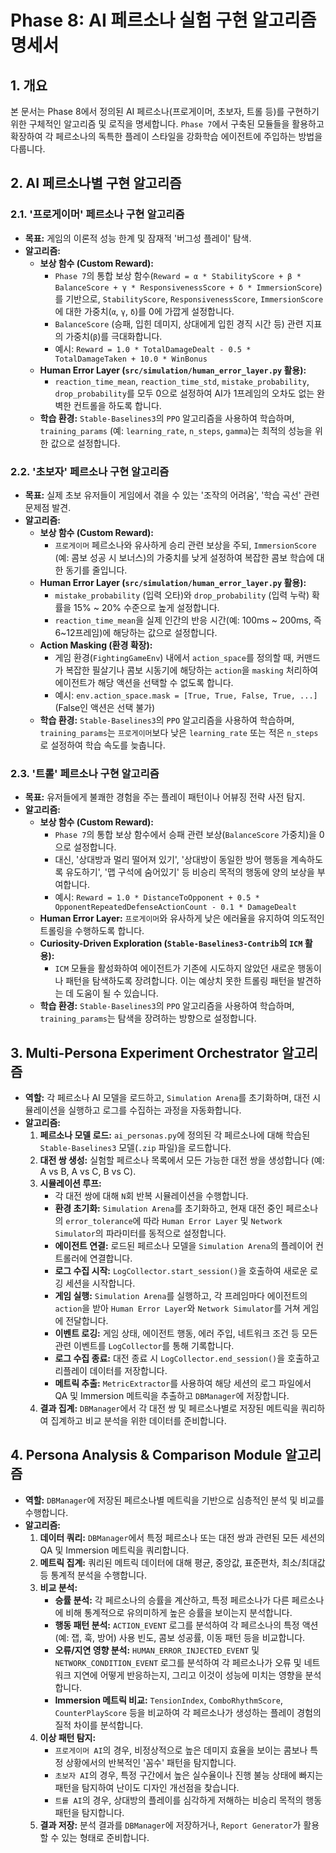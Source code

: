 # Phase 8: AI 페르소나 실험 구현 알고리즘 명세서

## 1. 개요
본 문서는 Phase 8에서 정의된 AI 페르소나(프로게이머, 초보자, 트롤 등)를 구현하기 위한 구체적인 알고리즘 및 로직을 명세합니다. `Phase 7`에서 구축된 모듈들을 활용하고 확장하여 각 페르소나의 독특한 플레이 스타일을 강화학습 에이전트에 주입하는 방법을 다룹니다.

## 2. AI 페르소나별 구현 알고리즘

### 2.1. '프로게이머' 페르소나 구현 알고리즘
*   **목표:** 게임의 이론적 성능 한계 및 잠재적 '버그성 플레이' 탐색.
*   **알고리즘:**
    *   **보상 함수 (Custom Reward):**
        *   `Phase 7`의 통합 보상 함수(`Reward = α * StabilityScore + β * BalanceScore + γ * ResponsivenessScore + δ * ImmersionScore`)를 기반으로, `StabilityScore`, `ResponsivenessScore`, `ImmersionScore`에 대한 가중치(`α`, `γ`, `δ`)를 0에 가깝게 설정합니다.
        *   `BalanceScore` (승패, 입힌 데미지, 상대에게 입힌 경직 시간 등) 관련 지표의 가중치(`β`)를 극대화합니다.
        *   예시: `Reward = 1.0 * TotalDamageDealt - 0.5 * TotalDamageTaken + 10.0 * WinBonus`
    *   **Human Error Layer (`src/simulation/human_error_layer.py` 활용):**
        *   `reaction_time_mean`, `reaction_time_std`, `mistake_probability`, `drop_probability`를 모두 0으로 설정하여 AI가 1프레임의 오차도 없는 완벽한 컨트롤을 하도록 합니다.
    *   **학습 환경:** `Stable-Baselines3`의 `PPO` 알고리즘을 사용하여 학습하며, `training_params` (예: `learning_rate`, `n_steps`, `gamma`)는 최적의 성능을 위한 값으로 설정합니다.

### 2.2. '초보자' 페르소나 구현 알고리즘
*   **목표:** 실제 초보 유저들이 게임에서 겪을 수 있는 '조작의 어려움', '학습 곡선' 관련 문제점 발견.
*   **알고리즘:**
    *   **보상 함수 (Custom Reward):**
        *   `프로게이머` 페르소나와 유사하게 승리 관련 보상을 주되, `ImmersionScore` (예: 콤보 성공 시 보너스)의 가중치를 낮게 설정하여 복잡한 콤보 학습에 대한 동기를 줄입니다.
    *   **Human Error Layer (`src/simulation/human_error_layer.py` 활용):**
        *   `mistake_probability` (입력 오타)와 `drop_probability` (입력 누락) 확률을 15% ~ 20% 수준으로 높게 설정합니다.
        *   `reaction_time_mean`을 실제 인간의 반응 시간(예: 100ms ~ 200ms, 즉 6~12프레임)에 해당하는 값으로 설정합니다.
    *   **Action Masking (환경 확장):**
        *   게임 환경(`FightingGameEnv`) 내에서 `action_space`를 정의할 때, 커맨드가 복잡한 필살기나 콤보 시동기에 해당하는 `action`을 `masking` 처리하여 에이전트가 해당 액션을 선택할 수 없도록 합니다.
        *   예시: `env.action_space.mask = [True, True, False, True, ...]` (False인 액션은 선택 불가)
    *   **학습 환경:** `Stable-Baselines3`의 `PPO` 알고리즘을 사용하여 학습하며, `training_params`는 `프로게이머`보다 낮은 `learning_rate` 또는 적은 `n_steps`로 설정하여 학습 속도를 늦춥니다.

### 2.3. '트롤' 페르소나 구현 알고리즘
*   **목표:** 유저들에게 불쾌한 경험을 주는 플레이 패턴이나 어뷰징 전략 사전 탐지.
*   **알고리즘:**
    *   **보상 함수 (Custom Reward):**
        *   `Phase 7`의 통합 보상 함수에서 승패 관련 보상(`BalanceScore` 가중치)을 0으로 설정합니다.
        *   대신, '상대방과 멀리 떨어져 있기', '상대방이 동일한 방어 행동을 계속하도록 유도하기', '맵 구석에 숨어있기' 등 비승리 목적의 행동에 양의 보상을 부여합니다.
        *   예시: `Reward = 1.0 * DistanceToOpponent + 0.5 * OpponentRepeatedDefenseActionCount - 0.1 * DamageDealt`
    *   **Human Error Layer:** `프로게이머`와 유사하게 낮은 에러율을 유지하여 의도적인 트롤링을 수행하도록 합니다.
    *   **Curiosity-Driven Exploration (`Stable-Baselines3-Contrib`의 `ICM` 활용):**
        *   `ICM` 모듈을 활성화하여 에이전트가 기존에 시도하지 않았던 새로운 행동이나 패턴을 탐색하도록 장려합니다. 이는 예상치 못한 트롤링 패턴을 발견하는 데 도움이 될 수 있습니다.
    *   **학습 환경:** `Stable-Baselines3`의 `PPO` 알고리즘을 사용하여 학습하며, `training_params`는 탐색을 장려하는 방향으로 설정합니다.

## 3. Multi-Persona Experiment Orchestrator 알고리즘
*   **역할:** 각 페르소나 AI 모델을 로드하고, `Simulation Arena`를 초기화하며, 대전 시뮬레이션을 실행하고 로그를 수집하는 과정을 자동화합니다.
*   **알고리즘:**
    1.  **페르소나 모델 로드:** `ai_personas.py`에 정의된 각 페르소나에 대해 학습된 `Stable-Baselines3` 모델(`.zip` 파일)을 로드합니다.
    2.  **대전 쌍 생성:** 실험할 페르소나 목록에서 모든 가능한 대전 쌍을 생성합니다 (예: A vs B, A vs C, B vs C).
    3.  **시뮬레이션 루프:**
        *   각 대전 쌍에 대해 `N`회 반복 시뮬레이션을 수행합니다.
        *   **환경 초기화:** `Simulation Arena`를 초기화하고, 현재 대전 중인 페르소나의 `error_tolerance`에 따라 `Human Error Layer` 및 `Network Simulator`의 파라미터를 동적으로 설정합니다.
        *   **에이전트 연결:** 로드된 페르소나 모델을 `Simulation Arena`의 플레이어 컨트롤러에 연결합니다.
        *   **로그 수집 시작:** `LogCollector.start_session()`을 호출하여 새로운 로깅 세션을 시작합니다.
        *   **게임 실행:** `Simulation Arena`를 실행하고, 각 프레임마다 에이전트의 `action`을 받아 `Human Error Layer`와 `Network Simulator`를 거쳐 게임에 전달합니다.
        *   **이벤트 로깅:** 게임 상태, 에이전트 행동, 에러 주입, 네트워크 조건 등 모든 관련 이벤트를 `LogCollector`를 통해 기록합니다.
        *   **로그 수집 종료:** 대전 종료 시 `LogCollector.end_session()`을 호출하고 리플레이 데이터를 저장합니다.
        *   **메트릭 추출:** `MetricExtractor`를 사용하여 해당 세션의 로그 파일에서 QA 및 Immersion 메트릭을 추출하고 `DBManager`에 저장합니다.
    4.  **결과 집계:** `DBManager`에서 각 대전 쌍 및 페르소나별로 저장된 메트릭을 쿼리하여 집계하고 비교 분석을 위한 데이터를 준비합니다.

## 4. Persona Analysis & Comparison Module 알고리즘
*   **역할:** `DBManager`에 저장된 페르소나별 메트릭을 기반으로 심층적인 분석 및 비교를 수행합니다.
*   **알고리즘:**
    1.  **데이터 쿼리:** `DBManager`에서 특정 페르소나 또는 대전 쌍과 관련된 모든 세션의 QA 및 Immersion 메트릭을 쿼리합니다.
    2.  **메트릭 집계:** 쿼리된 메트릭 데이터에 대해 평균, 중앙값, 표준편차, 최소/최대값 등 통계적 분석을 수행합니다.
    3.  **비교 분석:**
        *   **승률 분석:** 각 페르소나의 승률을 계산하고, 특정 페르소나가 다른 페르소나에 비해 통계적으로 유의미하게 높은 승률을 보이는지 분석합니다.
        *   **행동 패턴 분석:** `ACTION_EVENT` 로그를 분석하여 각 페르소나의 특정 액션(예: 잽, 훅, 방어) 사용 빈도, 콤보 성공률, 이동 패턴 등을 비교합니다.
        *   **오류/지연 영향 분석:** `HUMAN_ERROR_INJECTED_EVENT` 및 `NETWORK_CONDITION_EVENT` 로그를 분석하여 각 페르소나가 오류 및 네트워크 지연에 어떻게 반응하는지, 그리고 이것이 성능에 미치는 영향을 분석합니다.
        *   **Immersion 메트릭 비교:** `TensionIndex`, `ComboRhythmScore`, `CounterPlayScore` 등을 비교하여 각 페르소나가 생성하는 플레이 경험의 질적 차이를 분석합니다.
    4.  **이상 패턴 탐지:**
        *   `프로게이머 AI`의 경우, 비정상적으로 높은 데미지 효율을 보이는 콤보나 특정 상황에서의 반복적인 '꼼수' 패턴을 탐지합니다.
        *   `초보자 AI`의 경우, 특정 구간에서 높은 실수율이나 진행 불능 상태에 빠지는 패턴을 탐지하여 난이도 디자인 개선점을 찾습니다.
        *   `트롤 AI`의 경우, 상대방의 플레이를 심각하게 저해하는 비승리 목적의 행동 패턴을 탐지합니다.
    5.  **결과 저장:** 분석 결과를 `DBManager`에 저장하거나, `Report Generator`가 활용할 수 있는 형태로 준비합니다.

